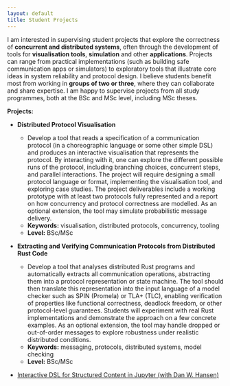 ```yaml
---
layout: default
title: Student Projects
---
```


I am interested in supervising student projects that explore the correctness of **concurrent and distributed systems**, often through the development of tools for **visualisation tools**, **simulation** and other **applications**. Projects can range from practical implementations (such as building safe communication apps or simulators) to exploratory tools that illustrate core ideas in system reliability and protocol design. I believe students benefit most from working in **groups of two or three**, where they can collaborate and share expertise. I am happy to supervise projects from all study programmes, both at the BSc and MSc level, including MSc theses.



**Projects:**

- **Distributed Protocol Visualisation**
  + Develop a tool that reads a specification of a communication protocol (in a choreographic language or some other simple DSL) and produces an interactive visualisation that represents the protocol. By interacting with it, one can explore the different possible runs of the protocol, including branching choices, concurrent steps, and parallel interactions. The project will require designing a small protocol language or format, implementing the visualisation tool, and exploring case studies. The project deliverables include a working prototype with at least two protocols fully represented and a report on how concurrency and protocol correctness are modelled. As an optional extension, the tool may simulate probabilistic message delivery.
  + **Keywords:** visualisation, distributed protocols, concurrency, tooling
  + **Level:** BSc/MSc

- **Extracting and Verifying Communication Protocols from Distributed Rust Code**
  + Develop a tool that analyses distributed Rust programs and automatically extracts all communication operations, abstracting them into a protocol representation or state machine. The tool should then translate this representation into the input language of a model checker such as SPIN (Promela) or TLA+ (TLC), enabling verification of properties like functional correctness, deadlock freedom, or other protocol-level guarantees. Students will experiment with real Rust implementations and demonstrate the approach on a few concrete examples. As an optional extension, the tool may handle dropped or out-of-order messages to explore robustness under realistic distributed conditions.
  + **Keywords:** messaging, protocols, distributed systems, model checking
  + **Level:** BSc/MSc





- [Interactive DSL for Structured Content in Jupyter (with Dan W. Hansen)](http://itu.dk/people/maca/student_projects/Jupiter_Notebooks_Python_DSL.pdf)
